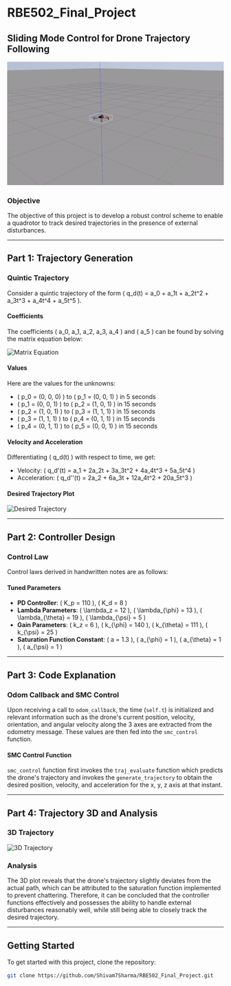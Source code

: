 # RBE502_Final_Project

## Sliding Mode Control for Drone Trajectory Following

![Project Banner](./videos/ezgif.com-video-to-gif.gif)

### Objective

The objective of this project is to develop a robust control scheme to enable a quadrotor to track desired trajectories in the presence of external disturbances.

---

## Part 1: Trajectory Generation

### Quintic Trajectory

Consider a quintic trajectory of the form \( q_d(t) = a_0 + a_1t + a_2t^2 + a_3t^3 + a_4t^4 + a_5t^5 \).

#### Coefficients

The coefficients \( a_0, a_1, a_2, a_3, a_4 \) and \( a_5 \) can be found by solving the matrix equation below:

![Matrix Equation](./videos/matrix-equation.png)

#### Values

Here are the values for the unknowns:

- \( p_0 = (0, 0, 0) \) to \( p_1 = (0, 0, 1) \) in 5 seconds
- \( p_1 = (0, 0, 1) \) to \( p_2 = (1, 0, 1) \) in 15 seconds
- \( p_2 = (1, 0, 1) \) to \( p_3 = (1, 1, 1) \) in 15 seconds
- \( p_3 = (1, 1, 1) \) to \( p_4 = (0, 1, 1) \) in 15 seconds
- \( p_4 = (0, 1, 1) \) to \( p_5 = (0, 0, 1) \) in 15 seconds

#### Velocity and Acceleration

Differentiating \( q_d(t) \) with respect to time, we get:

- Velocity: \( q_d'(t) = a_1 + 2a_2t + 3a_3t^2 + 4a_4t^3 + 5a_5t^4 \)
- Acceleration: \( q_d''(t) = 2a_2 + 6a_3t + 12a_4t^2 + 20a_5t^3 \)

#### Desired Trajectory Plot

![Desired Trajectory](./videos/desired-trajectory.gif)

---

## Part 2: Controller Design

### Control Law

Control laws derived in handwritten notes are as follows:

#### Tuned Parameters

- **PD Controller**: \( K_p = 110 \), \( K_d = 8 \)
- **Lambda Parameters**: \( \lambda_z = 12 \), \( \lambda_{\phi} = 13 \), \( \lambda_{\theta} = 19 \), \( \lambda_{\psi} = 5 \)
- **Gain Parameters**: \( k_z = 6 \), \( k_{\phi} = 140 \), \( k_{\theta} = 111 \), \( k_{\psi} = 25 \)
- **Saturation Function Constant**: \( a = 1.3 \), \( a_{\phi} = 1 \), \( a_{\theta} = 1 \), \( a_{\psi} = 1 \)

---

## Part 3: Code Explanation

### Odom Callback and SMC Control

Upon receiving a call to `odom_callback`, the time (`self.t`) is initialized and relevant information such as the drone's current position, velocity, orientation, and angular velocity along the 3 axes are extracted from the odometry message. These values are then fed into the `smc_control` function.

#### SMC Control Function

`smc_control` function first invokes the `traj_evaluate` function which predicts the drone's trajectory and invokes the `generate_trajectory` to obtain the desired position, velocity, and acceleration for the x, y, z axis at that instant.

---

## Part 4: Trajectory 3D and Analysis

### 3D Trajectory

![3D Trajectory](./videos/3d-trajectory.gif)

### Analysis

The 3D plot reveals that the drone's trajectory slightly deviates from the actual path, which can be attributed to the saturation function implemented to prevent chattering. Therefore, it can be concluded that the controller functions effectively and possesses the ability to handle external disturbances reasonably well, while still being able to closely track the desired trajectory.

---

## Getting Started

To get started with this project, clone the repository:

```bash
git clone https://github.com/Shivam7Sharma/RBE502_Final_Project.git
